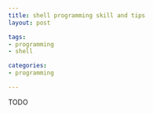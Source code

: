 ```yaml
---
title: shell programming skill and tips
layout: post

tags:
- programming
- shell

categories:
- programming

---
```


TODO

